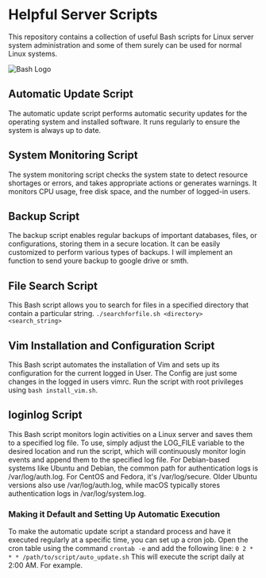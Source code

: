 # Helpful Server Scripts

This repository contains a collection of useful Bash scripts for Linux server system administration and some of them surely can be used for normal Linux systems.


![Bash Logo](https://bashlogo.com/img/logo/svg/full_colored_dark.svg)

## Automatic Update Script
The automatic update script performs automatic security updates for the operating system and installed software. It runs regularly to ensure the system is always up to date.

## System Monitoring Script
The system monitoring script checks the system state to detect resource shortages or errors, and takes appropriate actions or generates warnings. It monitors CPU usage, free disk space, and the number of logged-in users.

## Backup Script
The backup script enables regular backups of important databases, files, or configurations, storing them in a secure location. It can be easily customized to perform various types of backups. I will implement an function to send youre backup to google drive or smth.


## File Search Script
This Bash script allows you to search for files in a specified directory that contain a particular string. `./searchforfile.sh <directory> <search_string>`

## Vim Installation and Configuration Script

This Bash script automates the installation of Vim and sets up its configuration for the current logged in User. The Config are just some changes in the logged in users vimrc. Run the script with root privileges using `bash install_vim.sh`.

## loginlog Script
This Bash script monitors login activities on a Linux server and saves them to a specified log file. To use, simply adjust the LOG_FILE variable to the desired location and run the script, which will continuously monitor login events and append them to the specified log file. For Debian-based systems like Ubuntu and Debian, the common path for authentication logs is /var/log/auth.log. For CentOS and Fedora, it's /var/log/secure. Older Ubuntu versions also use /var/log/auth.log, while macOS typically stores authentication logs in /var/log/system.log.


### Making it Default and Setting Up Automatic Execution
To make the automatic update script a standard process and have it executed regularly at a specific time, you can set up a cron job. Open the cron table using the command `crontab -e` and add the following line:
`0 2 * * * /path/to/script/auto_update.sh` This will execute the script daily at 2:00 AM. For example.
